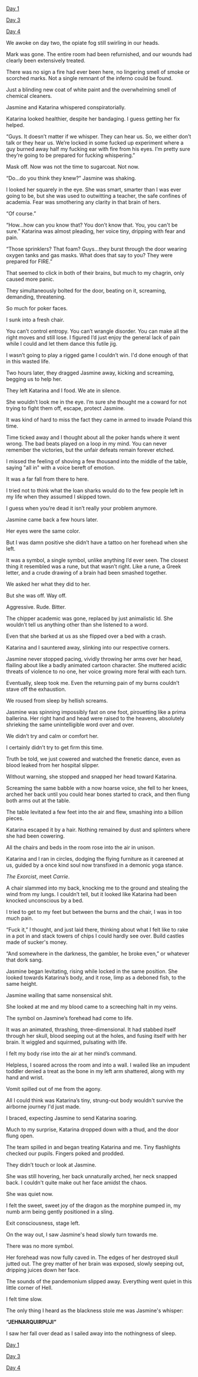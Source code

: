 [Day 1](https://www.reddit.com/r/nosleep/comments/wtfxj2/clinical_trial_87_part_1/)

[Day 3](https://www.reddit.com/r/nosleep/comments/wv99hr/clinical_trial_87_part_3/)

[Day 4](https://www.reddit.com/r/nosleep/comments/ww72tk/clinical_trial_87_part_4/) 

We awoke on day two, the opiate fog still swirling in our heads.

Mark was gone. The entire room had been refurnished, and our wounds had clearly been extensively treated.

There was no sign a fire had ever been here, no lingering smell of smoke or scorched marks. Not a single remnant of the inferno could be found.

Just a blinding new coat of white paint and the overwhelming smell of chemical cleaners.

Jasmine and Katarina whispered conspiratorially.

Katarina looked healthier, despite her bandaging. I guess getting her fix helped.

“Guys. It doesn’t matter if we whisper. They can hear us. So, we either don’t talk or they hear us. We’re locked in some fucked up experiment where a guy burned away half my fucking ear with fire from his eyes. I’m pretty sure they’re going to be prepared for fucking whispering.”

Mask off. Now was not the time to sugarcoat. Not now.

“Do…do you think they knew?” Jasmine was shaking.

I looked her squarely in the eye. She was smart, smarter than I was ever going to be, but she was used to outwitting a teacher, the safe confines of academia. Fear was smothering any clarity in that brain of hers.

“Of course.”

“How…how can you know that? You don’t know that. You, you can't be sure.” Katarina was almost pleading, her voice tiny, dripping with fear and pain.

“Those sprinklers? That foam? Guys…they burst through the door wearing oxygen tanks and gas masks. What does that say to you? They were prepared for FIRE.”

That seemed to click in both of their brains, but much to my chagrin, only caused more panic.

They simultaneously bolted for the door, beating on it, screaming, demanding, threatening.

So much for poker faces.

I sunk into a fresh chair.

You can’t control entropy. You can’t wrangle disorder. You can make all the right moves and still lose. I figured I’d just enjoy the general lack of pain while I could and let them dance this futile jig.

I wasn’t going to play a rigged game I couldn’t win. I'd done enough of that in this wasted life.

Two hours later, they dragged Jasmine away, kicking and screaming, begging us to help her.

They left Katarina and I food. We ate in silence.

She wouldn’t look me in the eye. I’m sure she thought me a coward for not trying to fight them off, escape, protect Jasmine.

It was kind of hard to miss the fact they came in armed to invade Poland this time.

Time ticked away and I thought about all the poker hands where it went wrong. The bad beats played on a loop in my mind. You can never remember the victories, but the unfair defeats remain forever etched.

I missed the feeling of shoving a few thousand into the middle of the table, saying "all in" with a voice bereft of emotion.

It was a far fall from there to here.

I tried not to think what the loan sharks would do to the few people left in my life when they assumed I skipped town.

I guess when you’re dead it isn’t really your problem anymore.

Jasmine came back a few hours later.

Her eyes were the same color.

But I was damn positive she didn’t have a tattoo on her forehead when she left.

It was a symbol, a single symbol, unlike anything I’d ever seen. The closest thing it resembled was a rune, but that wasn’t right. Like a rune, a Greek letter, and a crude drawing of a brain had been smashed together.

We asked her what they did to her.

But she was off. Way off.

Aggressive. Rude. Bitter.

The chipper academic was gone, replaced by just animalistic Id. She wouldn’t tell us anything other than she listened to a word.

Even that she barked at us as she flipped over a bed with a crash.

Katarina and I sauntered away, slinking into our respective corners.

Jasmine never stopped pacing, vividly throwing her arms over her head, flailing about like a badly animated cartoon character. She muttered acidic threats of violence to no one, her voice growing more feral with each turn.

Eventually, sleep took me. Even the returning pain of my burns couldn’t stave off the exhaustion.

We roused from sleep by hellish screams.

Jasmine was spinning impossibly fast on one foot, pirouetting like a prima ballerina. Her right hand and head were raised to the heavens, absolutely shrieking the same unintelligible word over and over.

We didn’t try and calm or comfort her.

I certainly didn’t try to get firm this time.

Truth be told, we just cowered and watched the frenetic dance, even as blood leaked from her hospital slipper.

Without warning, she stopped and snapped her head toward Katarina.

Screaming the same babble with a now hoarse voice, she fell to her knees, arched her back until you could hear bones started to crack, and then flung both arms out at the table.

The table levitated a few feet into the air and flew, smashing into a billion pieces.

Katarina escaped it by a hair. Nothing remained by dust and splinters where she had been cowering.

All the chairs and beds in the room rose into the air in unison.

Katarina and I ran in circles, dodging the flying furniture as it careened at us, guided by a once kind soul now transfixed in a demonic yoga stance.

*The Exorcist*, meet *Carrie*.

A chair slammed into my back, knocking me to the ground and stealing the wind from my lungs. I couldn’t tell, but it looked like Katarina had been knocked unconscious by a bed.

I tried to get to my feet but between the burns and the chair, I was in too much pain.

“Fuck it,” I thought, and just laid there, thinking about what I felt like to rake in a pot in and stack towers of chips I could hardly see over. Build castles made of sucker's money.

“And somewhere in the darkness, the gambler, he broke even,” or whatever that dork sang.

Jasmine began levitating, rising while locked in the same position. She looked towards Katarina’s body, and it rose, limp as a deboned fish, to the same height.

Jasmine wailing that same nonsensical shit.

She looked at me and my blood came to a screeching halt in my veins.

The symbol on Jasmine’s forehead had come to life.

It was an animated, thrashing, three-dimensional. It had stabbed itself through her skull, blood seeping out at the holes, and fusing itself with her brain. It wiggled and squirmed, pulsating with life.

I felt my body rise into the air at her mind’s command.

Helpless, I soared across the room and into a wall. I wailed like an impudent toddler denied a treat as the bone in my left arm shattered, along with my hand and wrist.

Vomit spilled out of me from the agony.

All I could think was Katarina’s tiny, strung-out body wouldn't survive the airborne journey I'd just made.

I braced, expecting Jasmine to send Katarina soaring.

Much to my surprise, Katarina dropped down with a thud, and the door flung open.

The team spilled in and began treating Katarina and me. Tiny flashlights checked our pupils. Fingers poked and prodded.

They didn’t touch or look at Jasmine.

She was still hovering, her back unnaturally arched, her neck snapped back. I couldn't quite make out her face amidst the chaos.

She was quiet now.

I felt the sweet, sweet joy of the dragon as the morphine pumped in, my numb arm being gently positioned in a sling.

Exit consciousness, stage left.

On the way out, I saw Jasmine's head slowly turn towards me.

There was no more symbol.

Her forehead was now fully caved in. The edges of her destroyed skull jutted out. The grey matter of her brain was exposed, slowly seeping out, dripping juices down her face.

The sounds of the pandemonium slipped away. Everything went quiet in this little corner of Hell.

I felt time slow.

The only thing I heard as the blackness stole me was Jasmine's whisper:

**“JEHNARQUIRPUJI”**

I saw her fall over dead as I sailed away into the nothingness of sleep.

[Day 1](https://www.reddit.com/r/nosleep/comments/wtfxj2/clinical_trial_87_part_1/)

[Day 3](https://www.reddit.com/r/nosleep/comments/wv99hr/clinical_trial_87_part_3/)

[Day 4](https://www.reddit.com/r/nosleep/comments/ww72tk/clinical_trial_87_part_4/) 